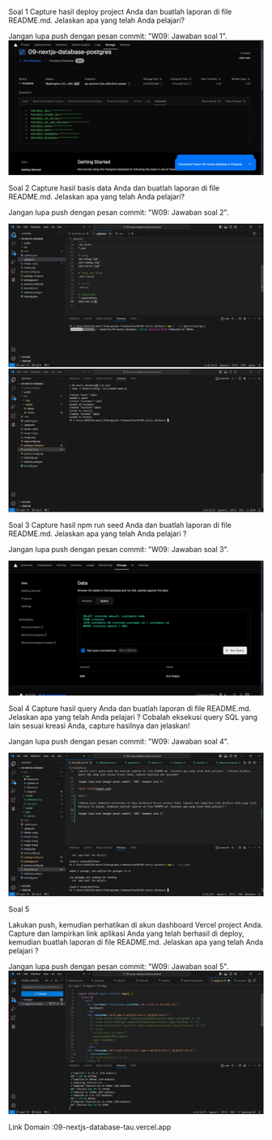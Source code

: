 Soal 1
Capture hasil deploy project Anda dan buatlah laporan di file README.md. Jelaskan apa yang telah Anda pelajari?

Jangan lupa push dengan pesan commit: "W09: Jawaban soal 1".
![alt text](image1.png)

Soal 2
Capture hasil basis data Anda dan buatlah laporan di file README.md. Jelaskan apa yang telah Anda pelajari?

Jangan lupa push dengan pesan commit: "W09: Jawaban soal 2".

![alt text](image2.png)
![alt text](image3.png)


Soal 3 
Capture hasil npm run seed Anda dan buatlah laporan di file README.md. Jelaskan apa yang telah Anda pelajari ?

Jangan lupa push dengan pesan commit: "W09: Jawaban soal 3".

![alt text](image4.png)

Soal 4
Capture hasil query Anda dan buatlah laporan di file README.md. Jelaskan apa yang telah Anda pelajari ? Cobalah eksekusi query SQL yang lain sesuai kreasi Anda, capture hasilnya dan jelaskan!

Jangan lupa push dengan pesan commit: "W09: Jawaban soal 4".

![alt text](image5.png)

Soal 5

Lakukan push, kemudian perhatikan di akun dashboard Vercel project Anda. Capture dan lampirkan link aplikasi Anda yang telah berhasil di deploy, kemudian buatlah laporan di file README.md. Jelaskan apa yang telah Anda pelajari ?

Jangan lupa push dengan pesan commit: "W09: Jawaban soal 5".
![alt text](image6.png)

Link Domain :09-nextjs-database-tau.vercel.app



